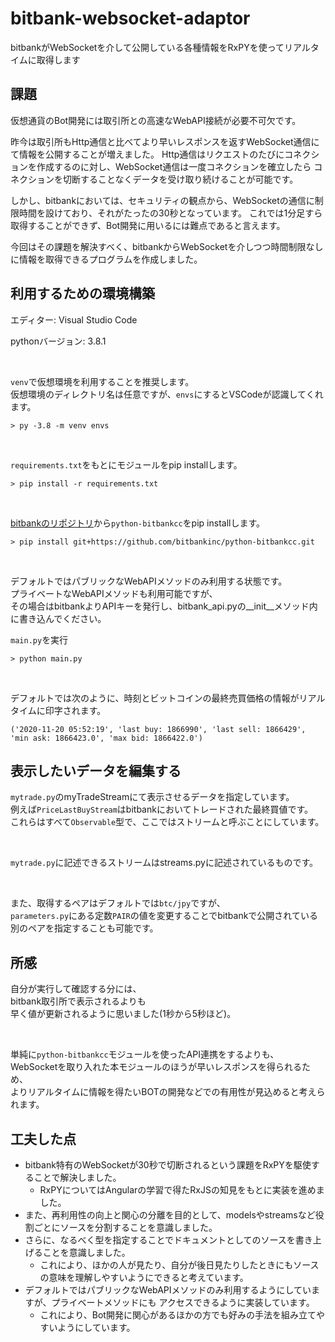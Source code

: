 # bitbank-websocket-adaptor

bitbankがWebSocketを介して公開している各種情報をRxPYを使ってリアルタイムに取得します

## 課題

仮想通貨のBot開発には取引所との高速なWebAPI接続が必要不可欠です。

昨今は取引所もHttp通信と比べてより早いレスポンスを返すWebSocket通信にて情報を公開することが増えました。
Http通信はリクエストのたびにコネクションを作成するのに対し、WebSocket通信は一度コネクションを確立したら
コネクションを切断することなくデータを受け取り続けることが可能です。

しかし、bitbankにおいては、セキュリティの観点から、WebSocketの通信に制限時間を設けており、それがたったの30秒となっています。
これでは1分足すら取得することができず、Bot開発に用いるには難点であると言えます。

今回はその課題を解決すべく、bitbankからWebSocketを介しつつ時間制限なしに情報を取得できるプログラムを作成しました。

## 利用するための環境構築

エディター: Visual Studio Code

pythonバージョン: 3.8.1

<br/>

`venv`で仮想環境を利用することを推奨します。<br/>
仮想環境のディレクトリ名は任意ですが、`envs`にするとVSCodeが認識してくれます。

```
> py -3.8 -m venv envs
```

<br/>

`requirements.txt`をもとにモジュールをpip installします。

```
> pip install -r requirements.txt
```

<br/>

[bitbankのリポジトリ](https://github.com/bitbankinc/python-bitbankcc)から`python-bitbankcc`をpip installします。

```
> pip install git+https://github.com/bitbankinc/python-bitbankcc.git
```

<br/>

デフォルトではパブリックなWebAPIメソッドのみ利用する状態です。<br/>
プライベートなWebAPIメソッドも利用可能ですが、<br/>
その場合はbitbankよりAPIキーを発行し、bitbank_api.pyの__init__メソッド内に書き込んでください。

`main.py`を実行

```
> python main.py
```

<br/>

デフォルトでは次のように、時刻とビットコインの最終売買価格の情報がリアルタイムに印字されます。

```
('2020-11-20 05:52:19', 'last buy: 1866990', 'last sell: 1866429', 'min ask: 1866423.0', 'max bid: 1866422.0')
```

## 表示したいデータを編集する

`mytrade.py`のmyTradeStreamにて表示させるデータを指定しています。<br/>
例えば`PriceLastBuyStream`はbitbankにおいてトレードされた最終買値です。<br/>
これらはすべて`Observable`型で、ここではストリームと呼ぶことにしています。

<br/>

`mytrade.py`に記述できるストリームはstreams.pyに記述されているものです。

<br/>

また、取得するペアはデフォルトでは`btc/jpy`ですが、<br/>
`parameters.py`にある定数`PAIR`の値を変更することでbitbankで公開されている別のペアを指定することも可能です。

## 所感

自分が実行して確認する分には、<br/>
bitbank取引所で表示されるよりも<br/>
早く値が更新されるように思いました(1秒から5秒ほど)。

<br/>

単純に`python-bitbankcc`モジュールを使ったAPI連携をするよりも、<br/>
WebSocketを取り入れた本モジュールのほうが早いレスポンスを得られるため、<br/>
よりリアルタイムに情報を得たいBOTの開発などでの有用性が見込めると考えられます。

## 工夫した点

- bitbank特有のWebSocketが30秒で切断されるという課題をRxPYを駆使することで解決しました。
  - RxPYについてはAngularの学習で得たRxJSの知見をもとに実装を進めました。
- また、再利用性の向上と関心の分離を目的として、modelsやstreamsなど役割ごとにソースを分割することを意識しました。
- さらに、なるべく型を指定することでドキュメントとしてのソースを書き上げることを意識しました。
  - これにより、ほかの人が見たり、自分が後日見たりしたときにもソースの意味を理解しやすいようにできると考えています。
- デフォルトではパブリックなWebAPIメソッドのみ利用するようにしていますが、プライベートメソッドにも
アクセスできるように実装しています。
  - これにより、Bot開発に関心があるほかの方でも好みの手法を組み立てやすいようにしています。
